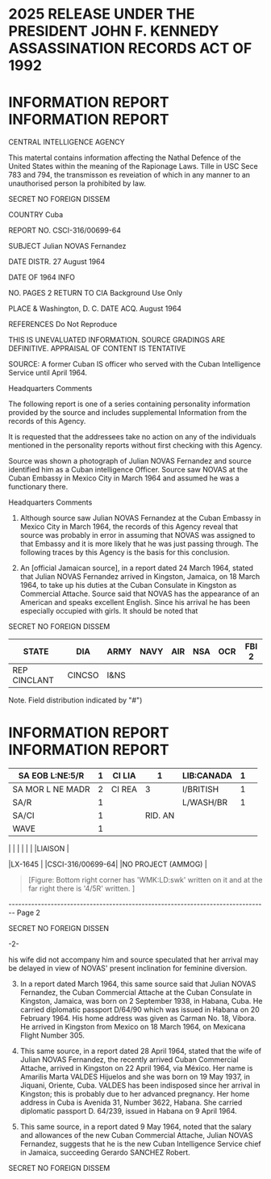 # 2025 RELEASE UNDER THE PRESIDENT JOHN F. KENNEDY ASSASSINATION RECORDS ACT OF 1992

# INFORMATION REPORT INFORMATION REPORT

CENTRAL INTELLIGENCE AGENCY

This matertal contains information affecting the Nathal Defence of the United States within the meaning of the Rapionage Laws. Tille in USC Sece 783 and 794, the transmisson es reveiation of which in any manner to an unauthorised person la prohibited by law.

SECRET
NO FOREIGN DISSEM

COUNTRY Cuba

REPORT NO. CSCI-316/00699-64

SUBJECT Julian NOVAS Fernandez

DATE DISTR. 27 August 1964

DATE OF 1964
INFO

NO. PAGES 2 RETURN TO CIA
Background Use Only

PLACE & Washington, D. C.
DATE ACQ. August 1964

REFERENCES Do Not Reproduce

THIS IS UNEVALUATED INFORMATION. SOURCE GRADINGS ARE DEFINITIVE. APPRAISAL OF CONTENT IS TENTATIVE

SOURCE: A former Cuban IS officer who served with the Cuban Intelligence
Service until April 1964.

Headquarters Comments

The following report is one of a series containing personality
information provided by the source and includes supplemental
Information from the records of this Agency.

It is requested that the addressees take no action on any of
the individuals mentioned in the personality reports without
first checking with this Agency.

Source was shown a photograph of Julian NOVAS Fernandez
and source identified him as a Cuban intelligence Officer.
Source saw NOVAS at the Cuban Embassy in Mexico City in
March 1964 and assumed he was a functionary there.

Headquarters Comments

1.  Although source saw Julian NOVAS Fernandez at the Cuban
    Embassy in Mexico City in March 1964, the records of this
    Agency reveal that source was probably in error in
    assuming that NOVAS was assigned to that Embassy and
    it is more likely that he was just passing through.
    The following traces by this Agency is the basis for
    this conclusion.

2.  An [official Jamaican source], in a report dated 24 March 1964,
    stated that Julian NOVAS Fernandez arrived in Kingston,
    Jamaica, on 18 March 1964, to take up his duties at the
    Cuban Consulate in Kingston as Commercial Attache. Source
    said that NOVAS has the appearance of an American and
    speaks excellent English. Since his arrival he has been
    especially occupied with girls. It should be noted that

SECRET
NO FOREIGN DISSEM

| STATE        | DIA    | ARMY | NAVY | AIR | NSA | OCR | FBI 2 |
| ------------ | ------ | ---- | ---- | --- | --- | --- | ----- |
| REP CINCLANT | CINCSO | I&NS |      |     |     |     |       |

Note. Field distribution indicated by "#")

# INFORMATION REPORT INFORMATION REPORT

| SA EOB L:NE:5/R  | 1   | CI LIA | 1       | LIB:CANADA | 1   |     |
| ---------------- | --- | ------ | ------- | ---------- | --- | --- |
| SA MOR L NE MADR | 2   | CI REA | 3       | I/BRITISH  | 1   |     |
| SA/R             | 1   |        |         | L/WASH/BR  | 1   |     |
| SA/CI            | 1   |        | RID. AN |            |     |     |
| WAVE             | 1   |        |         |            |     |     |

|  |  |  |  |  |  |LIAISON |

|LX-1645 |
|CSCI-316/00699-64|
|NO PROJECT (AMMOG) |

> [Figure: Bottom right corner has 'WMK:LD:swk' written on it and at the far right there is '4/5R' written. ]


-------------------------------------------------------------------------------- Page 2

SECRET
NO FOREIGN DISSEN

-2-

his wife did not accompany him and source speculated that her
arrival may be delayed in view of NOVAS' present inclination for
feminine diversion.

3. In a report dated March 1964, this same source said that
   Julian NOVAS Fernandez, the Cuban Commercial Attache at the
   Cuban Consulate in Kingston, Jamaica, was born on 2 September 1938,
   in Habana, Cuba. He carried diplomatic passport D/64/90 which
   was issued in Habana on 20 February 1964. His home address was
   given as Carman No. 18, Vibora. He arrived in Kingston from
   Mexico on 18 March 1964, on Mexicana Flight Number 305.

4. This same source, in a report dated 28 April 1964, stated that
   the wife of Julian NOVAS Fernandez, the recently arrived Cuban
   Commercial Attache, arrived in Kingston on 22 April 1964,
   via México. Her name is Amarilis Marta VALDES Hijuelos and
   she was born on 19 May 1937, in Jiquani, Oriente, Cuba. VALDES
   has been indisposed since her arrival in Kingston; this is
   probably due to her advanced pregnancy. Her home address in
   Cuba is Avenida 31, Number 3622, Habana. She carried diplomatic
   passport D. 64/239, issued in Habana on 9 April 1964.

5. This same source, in a report dated 9 May 1964, noted that
   the salary and allowances of the new Cuban Commercial Attache,
   Julian NOVAS Fernandez, suggests that he is the new Cuban
   Intelligence Service chief in Jamaica, succeeding Gerardo
   SANCHEZ Robert.

SECRET
NO FOREIGN DISSEM
